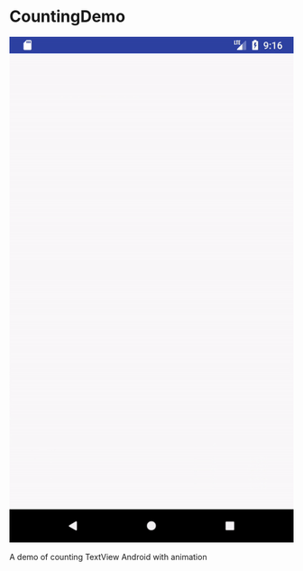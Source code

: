 # CountingDemo
![CountingDemo](/counting_demo.gif)

A demo of counting TextView Android with animation
